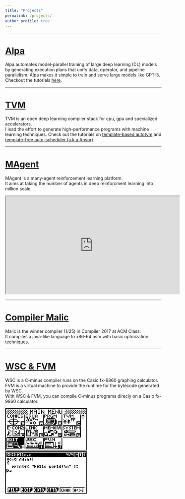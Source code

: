 ```yaml
---
title: "Projects"
permalink: /projects/
author_profile: true
---
```


---
# [Alpa](https://github.com/alpa-projects/alpa)
Alpa automates model-parallel training of large deep learning (DL) models by generating execution plans that unify data, operator, and pipeline parallelism.
Alpa makes it simple to train and serve large models like GPT-3. Checkout the tutorials [here](https://alpa.ai/).

---
# [TVM](https://tvm.ai)
TVM is an open deep learning compiler stack for cpu, gpu and specialized accelerators.  
I lead the effort to generate high-performance programs with machine learning techniques.
Check out the tutorials on [template-based autotvm](https://tvm.apache.org/docs/tutorials/index.html#autotvm-template-based-auto-tuning)
and [template-free auto-scheduler (a.k.a Ansor)](https://tvm.apache.org/docs/tutorials/index.html#autoscheduler-template-free-auto-scheduling).

---
# [MAgent](https://github.com/geek-ai/MAgent)
MAgent is a many-agent reinforcement learning platform.  
It aims at taking the number of agents in deep reinforcment learning into million scale.

<iframe width="560" height="315" src="https://www.youtube.com/embed/HCSm0kVolqI" frameborder="1" allowfullscreen></iframe>

---
# [Compiler Malic](https://github.com/merrymercy/compiler2017)
Malic is the winner compiler (1/25) in Compiler 2017 at ACM Class.  
It compiles a java-like language to x86-64 asm with basic optmization techniques.  

---
# [WSC & FVM](https://github.com/merrymercy/WSC-and-FVM)
WSC is a C-minus compiler runs on the Casio fx-9860 graphing calculator.  
FVM is a virtual machine to provide the runtime for the bytecode generated by WSC.  
With WSC & FVM, you can compile C-minus programs direcly on a Casio fx-9860 calculator.

![alt text](/images/wsc-fvm/main_menu.jpg)
![alt text](/images/wsc-fvm/hello.jpg)
